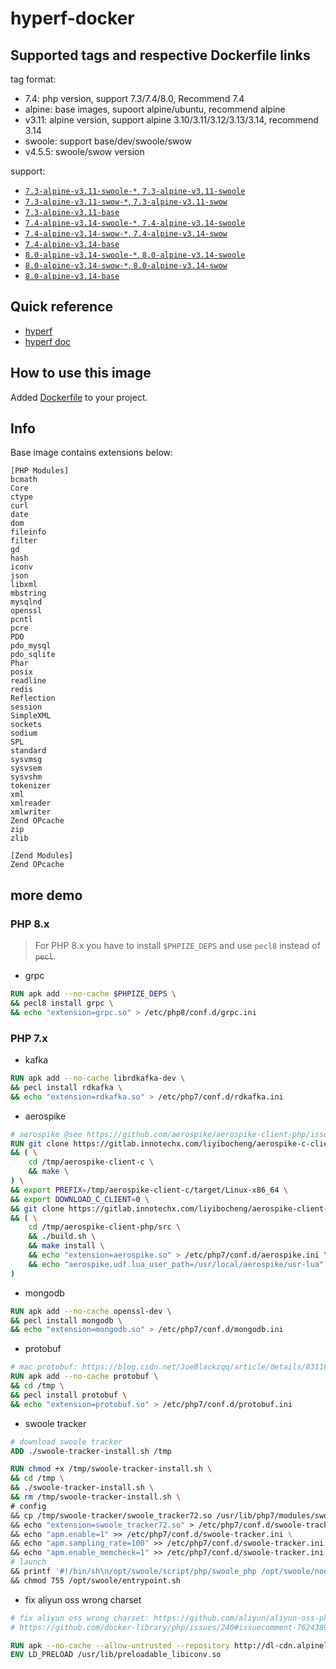 # hyperf-docker

## Supported tags and respective Dockerfile links

tag format:

- 7.4: php version, support 7.3/7.4/8.0, Recommend 7.4
- alpine: base images, supoort alpine/ubuntu, recommend alpine
- v3.11: alpine version, support alpine 3.10/3.11/3.12/3.13/3.14, recommend 3.14
- swoole: support base/dev/swoole/swow
- v4.5.5: swoole/swow version

support:

- [`7.3-alpine-v3.11-swoole-*`, `7.3-alpine-v3.11-swoole`](https://github.com/hyperf-cloud/hyperf-docker/blob/master/7.3/alpine/swoole/Dockerfile)
- [`7.3-alpine-v3.11-swow-*`, `7.3-alpine-v3.11-swow`](https://github.com/hyperf-cloud/hyperf-docker/blob/master/7.3/alpine/swow/Dockerfile)
- [`7.3-alpine-v3.11-base`](https://github.com/hyperf-cloud/hyperf-docker/blob/master/7.3/alpine/base/Dockerfile)
- [`7.4-alpine-v3.14-swoole-*`, `7.4-alpine-v3.14-swoole`](https://github.com/hyperf-cloud/hyperf-docker/blob/master/7.4/alpine/swoole/Dockerfile)
- [`7.4-alpine-v3.14-swow-*`, `7.4-alpine-v3.14-swow`](https://github.com/hyperf-cloud/hyperf-docker/blob/master/7.4/alpine/swoole/Dockerfile)
- [`7.4-alpine-v3.14-base`](https://github.com/hyperf-cloud/hyperf-docker/blob/master/7.4/alpine/base/Dockerfile)
- [`8.0-alpine-v3.14-swoole-*`, `8.0-alpine-v3.14-swoole`](https://github.com/hyperf-cloud/hyperf-docker/blob/master/8.0/alpine/swoole/Dockerfile)
- [`8.0-alpine-v3.14-swow-*`, `8.0-alpine-v3.14-swow`](https://github.com/hyperf-cloud/hyperf-docker/blob/master/8.0/alpine/swoole/Dockerfile)
- [`8.0-alpine-v3.14-base`](https://github.com/hyperf-cloud/hyperf-docker/blob/master/8.0/alpine/base/Dockerfile)

## Quick reference

- [hyperf](https://github.com/hyperf)
- [hyperf doc](https://doc.hyperf.io)

## How to use this image

Added [Dockerfile](https://github.com/hyperf-cloud/hyperf-docker/blob/master/Dockerfile) to your project.

## Info

Base image contains extensions below:

```
[PHP Modules]
bcmath
Core
ctype
curl
date
dom
fileinfo
filter
gd
hash
iconv
json
libxml
mbstring
mysqlnd
openssl
pcntl
pcre
PDO
pdo_mysql
pdo_sqlite
Phar
posix
readline
redis
Reflection
session
SimpleXML
sockets
sodium
SPL
standard
sysvmsg
sysvsem
sysvshm
tokenizer
xml
xmlreader
xmlwriter
Zend OPcache
zip
zlib

[Zend Modules]
Zend OPcache
```

## more demo

### PHP 8.x

> For PHP 8.x you have to install `$PHPIZE_DEPS` and use `pecl8` instead of <s>`pecl`</s>.

- grpc

```dockerfile
RUN apk add --no-cache $PHPIZE_DEPS \
&& pecl8 install grpc \
&& echo "extension=grpc.so" > /etc/php8/conf.d/grpc.ini
```

### PHP 7.x

- kafka

```dockerfile
RUN apk add --no-cache librdkafka-dev \
&& pecl install rdkafka \
&& echo "extension=rdkafka.so" > /etc/php7/conf.d/rdkafka.ini
```

- aerospike

```dockerfile
# aerospike @see https://github.com/aerospike/aerospike-client-php/issues/24
RUN git clone https://gitlab.innotechx.com/liyibocheng/aerospike-c-client.git /tmp/aerospike-client-c \
&& ( \
    cd /tmp/aerospike-client-c \
    && make \
) \
&& export PREFIX=/tmp/aerospike-client-c/target/Linux-x86_64 \
&& export DOWNLOAD_C_CLIENT=0 \
&& git clone https://gitlab.innotechx.com/liyibocheng/aerospike-client-php.git /tmp/aerospike-client-php \
&& ( \
    cd /tmp/aerospike-client-php/src \
    && ./build.sh \
    && make install \
    && echo "extension=aerospike.so" > /etc/php7/conf.d/aerospike.ini \
    && echo "aerospike.udf.lua_user_path=/usr/local/aerospike/usr-lua" >> /etc/php7/conf.d/aerospike.ini \
)
```

- mongodb

```dockerfile
RUN apk add --no-cache openssl-dev \
&& pecl install mongodb \
&& echo "extension=mongodb.so" > /etc/php7/conf.d/mongodb.ini
```

- protobuf

```dockerfile
# mac protobuf: https://blog.csdn.net/JoeBlackzqq/article/details/83118248
RUN apk add --no-cache protobuf \
&& cd /tmp \
&& pecl install protobuf \
&& echo "extension=protobuf.so" > /etc/php7/conf.d/protobuf.ini
```

-  swoole tracker

```dockerfile
# download swoole tracker
ADD ./swoole-tracker-install.sh /tmp

RUN chmod +x /tmp/swoole-tracker-install.sh \
&& cd /tmp \
&& ./swoole-tracker-install.sh \
&& rm /tmp/swoole-tracker-install.sh \
# config
&& cp /tmp/swoole-tracker/swoole_tracker72.so /usr/lib/php7/modules/swoole_tracker72.so \
&& echo "extension=swoole_tracker72.so" > /etc/php7/conf.d/swoole-tracker.ini \
&& echo "apm.enable=1" >> /etc/php7/conf.d/swoole-tracker.ini \
&& echo "apm.sampling_rate=100" >> /etc/php7/conf.d/swoole-tracker.ini \
&& echo "apm.enable_memcheck=1" >> /etc/php7/conf.d/swoole-tracker.ini \
# launch
&& printf '#!/bin/sh\n/opt/swoole/script/php/swoole_php /opt/swoole/node-agent/src/node.php' > /opt/swoole/entrypoint.sh \
&& chmod 755 /opt/swoole/entrypoint.sh
```

- fix aliyun oss wrong charset

```dockerfile
# fix aliyun oss wrong charset: https://github.com/aliyun/aliyun-oss-php-sdk/issues/101
# https://github.com/docker-library/php/issues/240#issuecomment-762438977

RUN apk --no-cache --allow-untrusted --repository http://dl-cdn.alpinelinux.org/alpine/edge/community/ add gnu-libiconv=1.15-r2
ENV LD_PRELOAD /usr/lib/preloadable_libiconv.so
```
